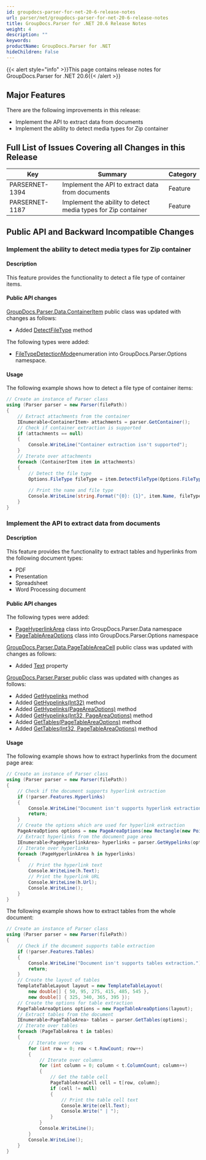 ```yaml
---
id: groupdocs-parser-for-net-20-6-release-notes
url: parser/net/groupdocs-parser-for-net-20-6-release-notes
title: GroupDocs.Parser for .NET 20.6 Release Notes
weight: 4
description: ""
keywords: 
productName: GroupDocs.Parser for .NET
hideChildren: False
---
```

{{< alert style="info" >}}This page contains release notes for GroupDocs.Parser for .NET 20.6{{< /alert >}}

## Major Features

There are the following improvements in this release:

*   Implement the API to extract data from documents
*   Implement the ability to detect media types for Zip container

## Full List of Issues Covering all Changes in this Release

| Key | Summary | Category |
| --- | --- | --- |
| PARSERNET-1394 | Implement the API to extract data from documents | Feature |
| PARSERNET-1187 | Implement the ability to detect media types for Zip container | Feature |

## Public API and Backward Incompatible Changes

### Implement the ability to detect media types for Zip container 

#### Description 

This feature provides the functionality to detect a file type of
container items.

#### Public API changes

[GroupDocs.Parser.Data.ContainerItem](https://reference.groupdocs.com/parser/net/groupdocs.parser.data/containeritem)
public class was updated with changes as follows:

*   Added    [DetectFileType](https://reference.groupdocs.com/parser/net/groupdocs.parser.data/containeritem/methods/detectfiletype) method

The following types were added:

*   [FileTypeDetectionMode](https://reference.groupdocs.com/parser/net/groupdocs.parser.options/filetypedetectionmode)enumeration into GroupDocs.Parser.Options namespace.

#### Usage

The following example shows how to detect a file type of container
items:

```csharp
// Create an instance of Parser class
using (Parser parser = new Parser(filePath))
{
    // Extract attachments from the container
    IEnumerable<ContainerItem> attachments = parser.GetContainer();
    // Check if container extraction is supported
    if (attachments == null)
    {
        Console.WriteLine("Container extraction isn't supported");
    }
    // Iterate over attachments
    foreach (ContainerItem item in attachments)
    {
        // Detect the file type
        Options.FileType fileType = item.DetectFileType(Options.FileTypeDetectionMode.Default);
         
        // Print the name and file type
        Console.WriteLine(string.Format("{0}: {1}", item.Name, fileType));
    }
}
```

### Implement the API to extract data from documents 

#### Description 

This feature provides the functionality to extract tables and hyperlinks
from the following document types:

*   PDF
*   Presentation
*   Spreadsheet
*   Word Processing document

#### Public API changes 

The following types were added:

*   [PageHyperlinkArea](https://reference.groupdocs.com/parser/net/groupdocs.parser.data/pagehyperlinkarea)
    class into GroupDocs.Parser.Data namespace
*   [PageTableAreaOptions](https://reference.groupdocs.com/parser/net/groupdocs.parser.options/pagetableareaoptions)
    class into GroupDocs.Parser.Options namespace

[GroupDocs.Parser.Data.PageTableAreaCell](https://reference.groupdocs.com/parser/net/groupdocs.parser.data/pagetableareacell)
public class was updated with changes as follows:

*   Added
    [Text](https://reference.groupdocs.com/parser/net/groupdocs.parser.data/pagetableareacell/properties/text)
    property

[GroupDocs.Parser.Parser ](https://reference.groupdocs.com/parser/net/groupdocs.parser/parser)public
class was updated with changes as follows:

*   Added
    [GetHypelinks](https://reference.groupdocs.com/parser/net/groupdocs.parser/parser/methods/gethypelinks)
    method
*   Added [GetHypelinks(Int32)](https://reference.groupdocs.com/parser/net/groupdocs.parser.parser/gethypelinks/methods/2)
    method
*   Added [GetHypelinks(PageAreaOptions)](https://reference.groupdocs.com/parser/net/groupdocs.parser.parser/gethypelinks/methods/1)
    method
*   Added [GetHypelinks(Int32,
    PageAreaOptions)](https://reference.groupdocs.com/parser/net/groupdocs.parser.parser/gethypelinks/methods/3)
    method
*   Added [GetTables(PageTableAreaOptions)](https://reference.groupdocs.com/parser/net/groupdocs.parser/parser/methods/gettables)
    method
*   Added [GetTables(Int32,
    PageTableAreaOptions)](https://reference.groupdocs.com/parser/net/groupdocs.parser.parser/gettables/methods/1)
    method

#### Usage 

The following example shows how to extract hyperlinks from the document
page area:

```csharp
// Create an instance of Parser class
using (Parser parser = new Parser(filePath))
{
    // Check if the document supports hyperlink extraction
    if (!parser.Features.Hyperlinks)
    {
        Console.WriteLine("Document isn't supports hyperlink extraction.");
        return;
    }
    // Create the options which are used for hyperlink extraction
    PageAreaOptions options = new PageAreaOptions(new Rectangle(new Point(380, 90), new Size(150, 50)));
    // Extract hyperlinks from the document page area
    IEnumerable<PageHyperlinkArea> hyperlinks = parser.GetHypelinks(options);
    // Iterate over hyperlinks
    foreach (PageHyperlinkArea h in hyperlinks)
    {
        // Print the hyperlink text
        Console.WriteLine(h.Text);
        // Print the hyperlink URL
        Console.WriteLine(h.Url);
        Console.WriteLine();
    }
}
```

The following example shows how to extract tables from the whole
document:

```csharp
// Create an instance of Parser class
using (Parser parser = new Parser(filePath))
{
    // Check if the document supports table extraction
    if (!parser.Features.Tables)
    {
        Console.WriteLine("Document isn't supports tables extraction.");
        return;
    }
    // Create the layout of tables
    TemplateTableLayout layout = new TemplateTableLayout(
        new double[] { 50, 95, 275, 415, 485, 545 },
        new double[] { 325, 340, 365, 395 });
    // Create the options for table extraction
    PageTableAreaOptions options = new PageTableAreaOptions(layout);
    // Extract tables from the document
    IEnumerable<PageTableArea> tables = parser.GetTables(options);
    // Iterate over tables
    foreach (PageTableArea t in tables)
    {
        // Iterate over rows
        for (int row = 0; row < t.RowCount; row++)
        {
            // Iterate over columns
            for (int column = 0; column < t.ColumnCount; column++)
            {
                // Get the table cell
                PageTableAreaCell cell = t[row, column];
                if (cell != null)
                {
                    // Print the table cell text
                    Console.Write(cell.Text);
                    Console.Write(" | ");
                }
            }
            Console.WriteLine();
        }
        Console.WriteLine();
    }
}
```